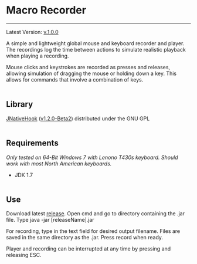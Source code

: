 Macro Recorder
=============
------------------------------------------
Latest Version: [v.1.0.0][releases]

A simple and lightweight global mouse and keyboard recorder and player. The recordings log the time between actions to simulate realistic playback when playing a recording. 

Mouse clicks and keystrokes are recorded as presses and releases, allowing simulation of dragging the mouse or holding down a key. This allows for commands that involve a combination of keys.
<br></br>

Library
----
[JNativeHook][home] ([v1.2.0-Beta2][git]) distributed under the GNU GPL
<br></br>

Requirements
----
*Only tested on 64-Bit Windows 7 with Lenono T430s keyboard. Should work with most North American keyboards.*

- JDK 1.7
<br></br>

Use
----
Download latest [release][releases]. Open cmd and go to directory containing the .jar file. Type java -jar [releaseName].jar

For recording, type in the text field for desired output filename. Files are saved in the same directory as the .jar. Press record when ready.

Player and recording can be interrupted at any time by pressing and releasing ESC.

[home]:https://code.google.com/p/jnativehook/
[git]:https://github.com/kwhat/jnativehook/releases
[releases]:https://github.com/georgeke/macroRecorder/releases
    
